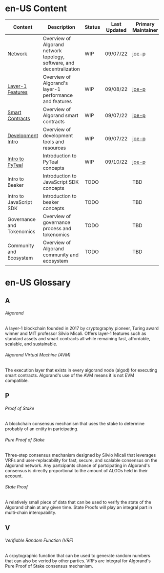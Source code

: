 # en-US Content
| Content | Description | Status | Last Updated | Primary Maintainer |
| ------ | ----------- | ------ | ------------- | ---------- |
| [Network](en-US/network.md) | Overview of Algorand network topology, software, and decentralization | WIP | 09/07/22 | [joe-p](https://github.com/joe-p) |
| [Layer-1 Features](en-US/layer_1.md) | Overview of Algorand's layer-1 performance and features | WIP | 09/08/22 | [joe-p](https://github.com/joe-p) |
| [Smart Contracts](en-US/smart_contracts.md) | Overview of Algorand smart contracts | WIP | 09/07/22 | [joe-p](https://github.com/joe-p) |
| [Development Intro](en-US/dev_intro.md) | Overview of development tools and resources | WIP | 09/07/22  | [joe-p](https://github.com/joe-p) |
| [Intro to PyTeal](en-US/pyteal_intro.md) | Introduction to PyTeal concepts | WIP | 09/10/22 | [joe-p](https://github.com/joe-p) |
| Intro to Beaker | Introduction to JavaScript SDK concepts | TODO | | TBD |
| Intro to JavaScript SDK | Introduction to beaker concepts | TODO | | TBD |
| Governance and Tokenomics | Overview of governance process and tokenomics | TODO | | TBD |
| Community and Ecosystem | Overview of Algorand community and ecosystem | TODO | | TBD |

# en-US Glossary

## A

###### Algorand
A layer-1 blockchain founded in 2017 by cryptography pioneer, Turing award winner and MIT professor Silvio Micali. Offers layer-1 features such as standard assets and smart contracts all while remaining fast, affordable, scalable, and sustainable.

###### Algorand Virtual Machine (AVM)
The execution layer that exists in every algorand node (algod) for executing smart contracts. Algorand's use of the AVM means it is not EVM compatible. 

## P
###### Proof of Stake
A blockchain consensus mechanism that uses the stake to determine probably of an entity in partcipating.

###### Pure Proof of Stake
Three-step consensus mechanism designed by Silvio Micali that leverages VRFs and user-replacability for fast, secure, and scalable consensus on the Algorand network. Any partcipants chance of partcipating in Algorand's consensus is directly proportional to the amount of ALGOs held in their account.

###### State Proof
A relatively small piece of data that can be used to verify the state of the Algorand chain at any given time. State Proofs will play an integral part in multi-chain interopability. 

## V
###### Verifiable Random Function (VRF)
A crpytographic function that can be used to generate random numbers that can also be veried by other parties. VRFs are integral for Algorand's Pure Proof of Stake consensus mechanism. 
